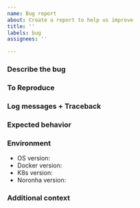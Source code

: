 ```yaml
---
name: Bug report
about: Create a report to help us improve
title: ''
labels: bug
assignees: ''

---
```


### Describe the bug

### To Reproduce

<!-- Include a code example or the steps that led to the problem. Please try to be as specific as possible. -->

### Log messages + Traceback

### Expected behavior

### Environment
 - OS version: <!-- e.g. Ubuntu 20.04 -->
 - Docker version: <!-- e.g. 19.03 -->
 - K8s version: <!-- e.g. 1.19 -->
 - Noronha version: <!-- e.g. 1.6.0 -->

### Additional context
